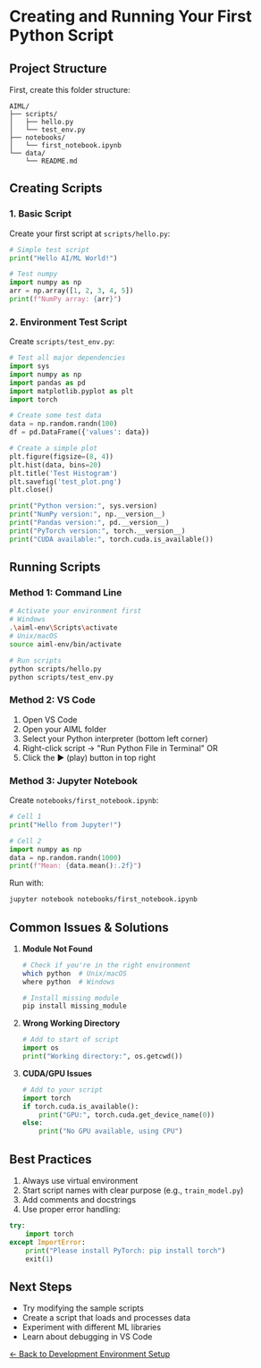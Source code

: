 # Creating and Running Your First Python Script

## Project Structure
First, create this folder structure:
```
AIML/
├── scripts/
│   ├── hello.py
│   └── test_env.py
├── notebooks/
│   └── first_notebook.ipynb
└── data/
    └── README.md
```

## Creating Scripts

### 1. Basic Script
Create your first script at `scripts/hello.py`:
```python
# Simple test script
print("Hello AI/ML World!")

# Test numpy
import numpy as np
arr = np.array([1, 2, 3, 4, 5])
print(f"NumPy array: {arr}")
```

### 2. Environment Test Script
Create `scripts/test_env.py`:
```python
# Test all major dependencies
import sys
import numpy as np
import pandas as pd
import matplotlib.pyplot as plt
import torch

# Create some test data
data = np.random.randn(100)
df = pd.DataFrame({'values': data})

# Create a simple plot
plt.figure(figsize=(8, 4))
plt.hist(data, bins=20)
plt.title('Test Histogram')
plt.savefig('test_plot.png')
plt.close()

print("Python version:", sys.version)
print("NumPy version:", np.__version__)
print("Pandas version:", pd.__version__)
print("PyTorch version:", torch.__version__)
print("CUDA available:", torch.cuda.is_available())
```

## Running Scripts

### Method 1: Command Line
```bash
# Activate your environment first
# Windows
.\aiml-env\Scripts\activate
# Unix/macOS
source aiml-env/bin/activate

# Run scripts
python scripts/hello.py
python scripts/test_env.py
```

### Method 2: VS Code
1. Open VS Code
2. Open your AIML folder
3. Select your Python interpreter (bottom left corner)
4. Right-click script -> "Run Python File in Terminal"
   OR
5. Click the ▶️ (play) button in top right

### Method 3: Jupyter Notebook
Create `notebooks/first_notebook.ipynb`:
```python
# Cell 1
print("Hello from Jupyter!")

# Cell 2
import numpy as np
data = np.random.randn(1000)
print(f"Mean: {data.mean():.2f}")
```

Run with:
```bash
jupyter notebook notebooks/first_notebook.ipynb
```

## Common Issues & Solutions

1. **Module Not Found**
   ```bash
   # Check if you're in the right environment
   which python  # Unix/macOS
   where python  # Windows
   
   # Install missing module
   pip install missing_module
   ```

2. **Wrong Working Directory**
   ```python
   # Add to start of script
   import os
   print("Working directory:", os.getcwd())
   ```

3. **CUDA/GPU Issues**
   ```python
   # Add to your script
   import torch
   if torch.cuda.is_available():
       print("GPU:", torch.cuda.get_device_name(0))
   else:
       print("No GPU available, using CPU")
   ```

## Best Practices
1. Always use virtual environment
2. Start script names with clear purpose (e.g., `train_model.py`)
3. Add comments and docstrings
4. Use proper error handling:
```python
try:
    import torch
except ImportError:
    print("Please install PyTorch: pip install torch")
    exit(1)
```

## Next Steps
- Try modifying the sample scripts
- Create a script that loads and processes data
- Experiment with different ML libraries
- Learn about debugging in VS Code

[← Back to Development Environment Setup](./02-dev-environment-setup.md)

